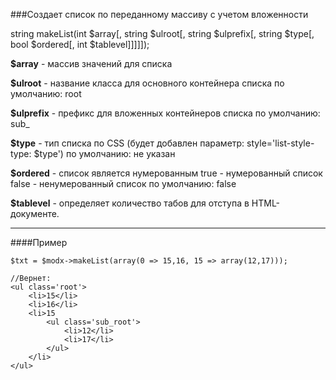 ###Создает список по переданному массиву с учетом вложенности

string makeList(int $array[, string $ulroot[, string $ulprefix[, string $type[, bool $ordered[, int $tablevel]]]]]);

**$array** - массив значений для списка

**$ulroot** - название класса для основного контейнера списка
по умолчанию: root

**$ulprefix** - префикс для вложенных контейнеров списка
по умолчанию: sub_

**$type** - тип списка по CSS (будет добавлен параметр: style='list-style-type: $type')
по умолчанию: не указан

**$ordered** - список является нумерованным
true - нумерованный список
false - ненумерованный список
по умолчанию: false

**$tablevel** - определяет количество табов для отступа в HTML-документе.

***

####Пример

	$txt = $modx->makeList(array(0 => 15,16, 15 => array(12,17)));
	
	//Вернет:
	<ul class='root'> 
		<li>15</li> 
		<li>16</li> 
		<li>15 
			<ul class='sub_root'> 
				<li>12</li> 
				<li>17</li> 
			</ul>
		</li> 
	</ul>